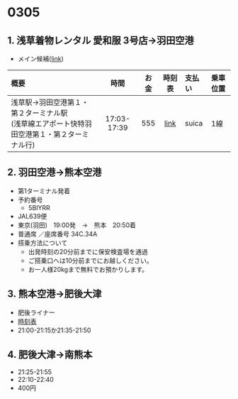 # 0305

## 1. 浅草着物レンタル 愛和服 3号店→羽田空港

- メイン候補([link](https://goo.gl/maps/K78ABojamxt411yP7))

| 概要                                |   時間    | お金  |                    時刻表                     | 支払い | 乗車位置 |
| :---------------------------------- | :-------: | :---: | :-------------------------------------------: | :----- | :----- |
| 浅草駅→羽田空港第１・第２ターミナル駅<br>(浅草線エアポート快特羽田空港第１・第２ターミナル行)       | 17:03-17:39 |  555  |                 [link](https://onl.bz/kzkv8tk)                  | suica  | 1線

## 2. 羽田空港→熊本空港

- 第1ターミナル発着
- 予約番号
  - 5BIYRR
- JAL639便
- 東京(羽田)　19:00発　→　熊本　20:50着
- 普通席 ／座席番号 34C.34A
- 搭乗方法について
  - 出発時刻の20分前までに保安検査場を通過
  - ご搭乗口へは10分前までにお越しください。
  - お一人様20kgまで無料でお預かりします。

## 3. 熊本空港→肥後大津

- 肥後ライナー
- [時刻表](https://kukouliner.com/timetable2.php)
- 21:00-21:15か21:35-21:50

## 4. 肥後大津→南熊本

- 21:25-21:55
- 22:10-22:40
- 400円
